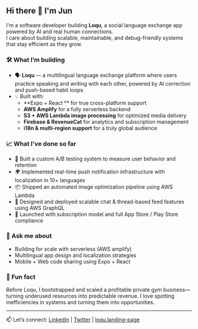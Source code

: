 ## Hi there 👋 I'm Jun

I'm a software developer building **Loqu**, a social language exchange app powered by AI and real human connections.  
I care about building scalable, maintainable, and debug-friendly systems that stay efficient as they grow.

### 🛠️ What I’m building
- 🗣️ **Loqu** — a multilingual language exchange platform where users practice speaking and writing with each other, powered by AI correction and push-based habit loops
- 💡 Built with:
  - **Expo + React ** for true cross-platform support
  - **AWS Amplify** for a fully serverless backend
  - **S3 + AWS Lambda image processing** for optimized media delivery
  - **Firebase & RevenueCat** for analytics and subscription management
  - **i18n & multi-region support** for a truly global audience

### 📈 What I've done so far
- 🧪 Built a custom A/B testing system to measure user behavior and retention
- 🌍 Implemented real-time push notification infrastructure with localization in 10+ languages
- 📦 Shipped an automated image optimization pipeline using AWS Lambda
- 💬 Designed and deployed scalable chat & thread-based feed features using AWS GraphQL
- 💸 Launched with subscription model and full App Store / Play Store compliance

### 💬 Ask me about
- Building for scale with serverless (AWS amplify)
- Multilingual app design and localization strategies
- Mobile + Web code sharing using Expo + React

### 🚀 Fun fact
Before Loqu, I bootstrapped and scaled a profitable private gym business—turning underused resources into predictable revenue. I love spotting inefficiencies in systems and turning them into opportunities.

---

📫 Let’s connect: [LinkedIn](https://www.linkedin.com/in/iamjunlee) | [Twitter](https://twitter.com/herecomesCaesar) | [loqu.landing-page](https://loqu.xyz)
